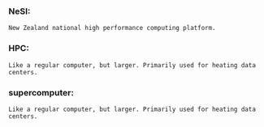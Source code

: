 ### NeSI:
	New Zealand national high performance computing platform.
### HPC:
	Like a regular computer, but larger. Primarily used for heating data centers.
### supercomputer:
	Like a regular computer, but larger. Primarily used for heating data centers.
